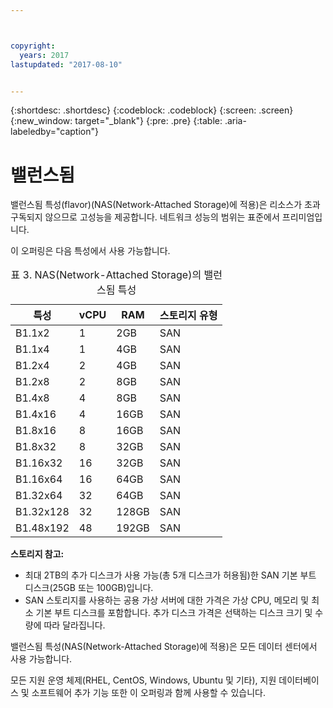 ```yaml
---



copyright:
  years: 2017
lastupdated: "2017-08-10"


---
```


{:shortdesc: .shortdesc}
{:codeblock: .codeblock}
{:screen: .screen}
{:new_window: target="_blank"}
{:pre: .pre}
{:table: .aria-labeledby="caption"}

# 밸런스됨
밸런스됨 특성(flavor)(NAS(Network-Attached Storage)에 적용)은 리소스가 초과 구독되지 않으므로 고성능을 제공합니다. 네트워크 성능의 범위는 표준에서 프리미엄입니다. 

이 오퍼링은 다음 특성에서 사용 가능합니다.

<table>
<CAPTION>표 3. NAS(Network-Attached Storage)의 밸런스됨 특성</CAPTION>
<THEAD>
<TR>
<th>특성</th>
<th>vCPU</th>
<th>RAM</th>
<th>스토리지 유형</th>
</TR>
</THEAD>
<TBODY>
<tr>
<td>B1.1x2</td>
<td>1</td>
<td>2GB</td>
<td>SAN</td>
</tr>
<tr>
<td>B1.1x4</td>
<td>1</td>
<td>4GB</td>
<td>SAN</td>
</tr>
<tr>
<td>B1.2x4</td>
<td>2</td>
<td>4GB</td>
<td>SAN</td>
</tr>
<tr>
<td>B1.2x8</td>
<td>2</td>
<td>8GB</td>
<td>SAN</td>
</tr>
<tr>
<td>B1.4x8</td>
<td>4</td>
<td>8GB</td>
<td>SAN</td>
</tr>
<tr>
<td>B1.4x16</td>
<td>4</td>
<td>16GB</td>
<td>SAN</td>
</tr>
<tr>
<td>B1.8x16</td>
<td>8</td>
<td>16GB</td>
<td>SAN</td>
</tr>
<tr>
<td>B1.8x32</td>
<td>8</td>
<td>32GB</td>
<td>SAN</td>
</tr>
<tr>
<td>B1.16x32</td>
<td>16</td>
<td>32GB</td>
<td>SAN</td>
</tr>
<tr>
<td>B1.16x64</td>
<td>16</td>
<td>64GB</td>
<td>SAN</td>
</tr>
<tr>
<td>B1.32x64</td>
<td>32</td>
<td>64GB</td>
<td>SAN</td>
</tr>
<tr>
<td>B1.32x128</td>
<td>32</td>
<td>128GB</td>
<td>SAN</td>
</tr>
<tr>
<td>B1.48x192</td>
<td>48</td>
<td>192GB</td>
<td>SAN</td>
</tr>
</TBODY>
</table>

**스토리지 참고:** 

* 최대 2TB의 추가 디스크가 사용 가능(총 5개 디스크가 허용됨)한 SAN 기본 부트 디스크(25GB 또는 100GB)입니다.
* SAN 스토리지를 사용하는 공용 가상 서버에 대한 가격은 가상 CPU, 메모리 및 최소 기본 부트 디스크를 포함합니다. 추가 디스크 가격은 선택하는 디스크 크기 및 수량에 따라 달라집니다.  

밸런스됨 특성(NAS(Network-Attached Storage)에 적용)은 모든 데이터 센터에서 사용 가능합니다.

모든 지원 운영 체제(RHEL, CentOS, Windows, Ubuntu 및 기타), 지원 데이터베이스 및 소프트웨어 추가 기능 또한 이 오퍼링과 함께 사용할 수 있습니다.  
